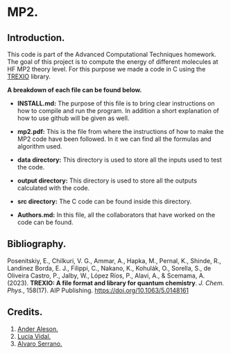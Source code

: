 # MP2.
## Introduction.
This code is part of the Advanced Computational Techniques homework. The goal of this project is to compute the energy of different molecules at HF MP2 theory level. For this purpose we made a code in C using the [TREXIO](https://trex-coe.eu/trex-quantum-chemistry-codes/trexio) library.

**A breakdown of each file can be found below.**

- **INSTALL.md:** The purpose of this file is to bring clear instructions on how to compile and run the program. In addition a short explanation of how to use github will be given as well.

- **mp2.pdf:** This is the file from where the instructions of how to make the MP2 code have been followed. In it we can find all the formulas and algorithm used.

- **data directory:** This directory is used to store all the inputs used to test the code.

- **output directory:** This directory is used to store all the outputs calculated with the code.

- **src directory:**  The C code can be found inside this directory.

- **Authors.md:** In this file, all the collaborators that have worked on the code can be found.


## Bibliography.
Posenitskiy, E., Chilkuri, V. G., Ammar, A., Hapka, M., Pernal, K., Shinde, R., Landinez Borda, E. J., Filippi, C., Nakano, K., Kohulák, O., Sorella, S., de Oliveira Castro, P., Jalby, W., López Ríos, P., Alavi, A., & Scemama, A. (2023). **TREXIO: A file format and library for quantum chemistry**. *J. Chem. Phys.*, 158(17). AIP Publishing. https://doi.org/10.1063/5.0148161


## Credits.
1. [Ander Aleson.](https://github.com/AnderAleson)
2. [Lucia Vidal.](https://github.com/luvidal-a)
3. [Alvaro Serrano.](https://github.com/aserranoTCCM)
